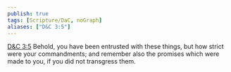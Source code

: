 ```yaml
---
publish: true
tags: [Scripture/DaC, noGraph]
aliases: ["D&C 3:5"]
---
```

[D&C 3:5](https://churchofjesuschrist.org/study/scriptures/dc-testament/dc/3?lang=eng&id=p5#p5) Behold, you have been entrusted with these things, but how strict were your commandments; and remember also the promises which were made to you, if you did not transgress them.
